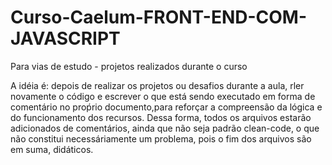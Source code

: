 # Curso-Caelum-FRONT-END-COM-JAVASCRIPT
Para vias de estudo - projetos realizados durante o curso

A idéia é: depois de realizar os projetos ou desafios durante a aula, rler novamente o código e escrever o que está sendo executado em forma de comentário no proṕrio documento,para reforçar a compreensão da lógica e do funcionamento dos recursos.
Dessa forma, todos os arquivos estarão adicionados de comentários, ainda que não seja padrão clean-code, o que não constitui necessáriamente um problema,
pois o fim dos arquivos são em suma, didáticos. 
